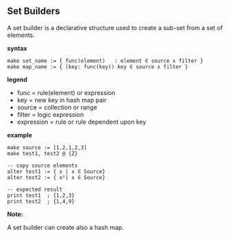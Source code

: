 ## Set Builders

A set builder is a declarative structure used to create a sub-set from a set of elements.

**syntax**
```
make set_name := { func(element)   : element ∈ source ∧ filter }
make map_name := { (key: func(key)) key ∈ source ∧ filter }

```

**legend**

* func = rule(element) or expression
* key  = new key in hash map pair
* source = collection or range
* filter = logic expression
* expression = rule or rule dependent upon key

**example**
```
make source := [1,2,1,2,3]
make test1, test2 @ {Z}

-- copy source elements
alter test1 := { x | x ∈ Source}
alter test2 := { x²| x ∈ Source}

-- expected result
print test1  ; {1,2,3}
print test2  ; {1,4,9}
```

**Note:**

A set builder can create also a hash map.

